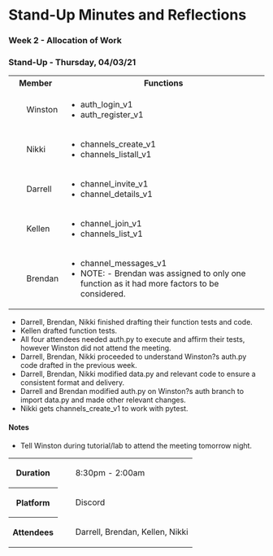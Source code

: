 # Stand-Up Minutes and Reflections
<!-- <h1>MinutesandReflections</h1> -->

### Week 2 - Allocation of Work
<table>
    <tr>
        <th>Member</th>
        <th>Functions</th>
    </tr>
    <tr>
        <td><ul>Winston</ul></td>
        <td><ul>
        <li>auth_login_v1
        <li>auth_register_v1
        </ul></td>
    </tr>
    <tr>
        <td><ul>Nikki</ul></td>
        <td><ul>
        <li>channels_create_v1
        <li>channels_listall_v1
        </ul></td>
    </tr>
    <tr>
        <td><ul>Darrell</ul></td>
        <td><ul>
        <li>channel_invite_v1
        <li>channel_details_v1
        </ul></td>
    </tr>
    <tr>
        <td><ul>Kellen</ul></td>
        <td><ul>
        <li>channel_join_v1
        <li>channels_list_v1
        </ul></td>
    </tr>
    <tr>
        <td><ul>Brendan</ul></td>
        <td><ul>
        <li>channel_messages_v1
        <li>NOTE: -	Brendan was assigned to only one function as it had more factors to be considered.
        </ul></td>
    </tr>

### Stand-Up - Thursday, 04/03/21
<table>
    <tr>
        <th>Duration</th>
        <td><ul>8:30pm - 2:00am</ul></td>
    </tr>
    <tr>
        <th>Platform</th>
        <td><ul>Discord</ul></td>
    </tr>
    <tr>
        <th>Attendees</th>
        <td><ul>Darrell, Brendan, Kellen, Nikki</ul></td>
    </tr>

* Darrell, Brendan, Nikki finished drafting their function tests and code.
* Kellen drafted function tests.
* All four attendees needed auth.py to execute and affirm their tests, however Winston did not attend the meeting.
* Darrell, Brendan, Nikki proceeded to understand Winston?s auth.py code drafted in the previous week.
* Darrell, Brendan, Nikki modified data.py and relevant code to ensure a consistent format and delivery.
* Darrell and Brendan modified auth.py on Winston?s auth branch to import data.py and made other relevant changes.
* Nikki gets channels_create_v1 to work with pytest.

#### Notes
* Tell Winston during tutorial/lab to attend the meeting tomorrow night.


